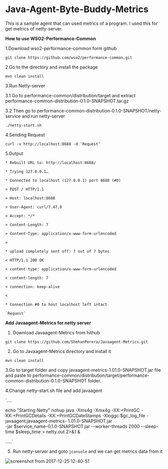 # Java-Agent-Byte-Buddy-Metrics
This is a sample agent that can used metrics of a program. I used this for get metrics of netty-server.

<b>How to use WSO2-Performance-Common</b>

1.Download wso2-performance-common form github

  `git clone https://github.com/wso2/performance-common.git`

2.Go to the directory and install the package

  `mvn clean install`
 
3.Run Netty-server

  3.1 Go to performance-common/distribution/target and extract performance-common-distribution-0.1.0-SNAPSHOT.tar.gz

  3.2 Then go to performance-common-distribution-0.1.0-SNAPSHOT/netty-service and run netty-server

  `./netty-start.sh`
 
 4.Sending Request
 
   `curl -v http://localhost:8688 -d ‘Request’`

5.Output

   `* Rebuilt URL to: http://localhost:8688/`
   
   `* Trying 127.0.0.1…`
   
   `* Connected to localhost (127.0.0.1) port 8688 (#0)`
   
   `> POST / HTTP/1.1`
   
   `> Host: localhost:8688`
   
   `> User-Agent: curl/7.47.0`
   
   `> Accept: */*`
   
   `> Content-Length: 7`
   
   `> Content-Type: application/x-www-form-urlencoded`
   
   `>` 
   
   `* upload completely sent off: 7 out of 7 bytes`
   
   `< HTTP/1.1 200 OK`
   
   `< content-type: application/x-www-form-urlencoded`
   
   `< content-length: 7`
   
   `< connection: keep-alive`
   
   `<` 
   
   `* Connection #0 to host localhost left intact`
    
    `Request`
    
<b>Add Javaagent-Metrics for netty server</b>

  1.    Download Javaagent-Metrics from hithub

`git clone https://github.com/ShehanPerera/Javaagent-Metrics.git`

2. Go to Javaagent-Metrics directory and install it

`mvn clean install`

3.Go to target folder and copy javaagent-metrics-1.01.0-SNAPSHOT.jar file and paste to performance-common/distribution/target/performance-common-distribution-0.1.0-SNAPSHOT folder.

4.Change netty-start.sh file and add javaagent

  `....

echo "Starting Netty"
nohup java -Xms4g -Xmx4g -XX:+PrintGC -XX:+PrintGCDetails -XX:+PrintGCDateStamps -Xloggc:$gc_log_file -javaagent:javaagent-metrics-           1.01.0-SNAPSHOT.jar \
   -jar $service_name-0.1.0-SNAPSHOT.jar --worker-threads 2000 --sleep-time $sleep_time > netty.out 2>&1 &

.....`
 
 5. Run netty-server and goto `jconsole` and we can get metrics data from it 
  
  ![screenshot from 2017-12-25 12-40-51](https://user-images.githubusercontent.com/29086284/34335244-49d51d5a-e973-11e7-80f6-1c45788aba9c.png)

